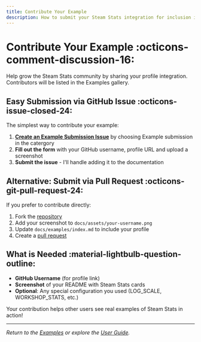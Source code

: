 ```yaml
---
title: Contribute Your Example
description: How to submit your Steam Stats integration for inclusion in the Examples gallery
---
```


# Contribute Your Example :octicons-comment-discussion-16:

Help grow the Steam Stats community by sharing your profile integration. Contributors will be listed in the Examples gallery.

## Easy Submission via GitHub Issue :octicons-issue-closed-24:

The simplest way to contribute your example:

1. **[Create an Example Submission Issue](https://github.com/Nicconike/Steam-Stats/issues/new/choose)** by choosing Example submission in the catergory
2. **Fill out the form** with your GitHub username, profile URL and upload a screenshot
3. **Submit the issue** - I'll handle adding it to the documentation

## Alternative: Submit via Pull Request :octicons-git-pull-request-24:

If you prefer to contribute directly:

1. Fork the [repository](https://github.com/Nicconike/Steam-Stats)
2. Add your screenshot to `docs/assets/your-username.png`
3. Update `docs/examples/index.md` to include your profile
4. Create a [pull request](https://github.com/Nicconike/Steam-Stats/pulls)

## What is Needed :material-lightbulb-question-outline:

- **GitHub Username** (for profile link)
- **Screenshot** of your README with Steam Stats cards
- **Optional**: Any special configuration you used (LOG_SCALE, WORKSHOP_STATS, etc.)

Your contribution helps other users see real examples of Steam Stats in action!

---

*Return to the [Examples](index.md) or explore the [User Guide](../user-guide/index.md).*
